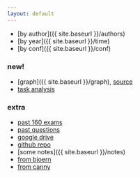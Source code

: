 ```yaml
---
layout: default
---
```


- [by author]({{ site.baseurl }}/authors)
- [by year]({{ site.baseurl }}/time)
- [by conf]({{ site.baseurl }}/conf)

### new!
- [graph]({{ site.baseurl }}/graph), [source](https://github.com/ssterman/prelim_viz)
- [task analysis](https://drive.google.com/file/d/0B3rmOUWm5OBldFlKWXp6N2FBOHM/view?usp=sharing)

### extra
- [past 160 exams](https://drive.google.com/drive/u/0/folders/0B62uerceUVsuczdhQXpMMDloVUE)
- [past questions](https://www2.eecs.berkeley.edu/Grads/CS/Prelims/hciqu.html)
- [google drive](https://drive.google.com/drive/u/2/folders/0B76vkOGLgqvjcGVWWmZNS0NFeE0)
- [github repo](https://github.com/jeremywrnr/hci-prelims)
- [some notes]({{ site.baseurl }}/notes)
- [from bjoern](http://people.eecs.berkeley.edu/~bjoern/prelims)
- [from canny](https://people.eecs.berkeley.edu/~jfc/hci-prelim-syllabus.html)

<!--todos-->
<!--- [by topic]({{ site.baseurl }}/topics)-->
<!--- [by time (des)]({{ site.baseurl }}/rev-time)-->
<!--other more interesting groupings-->
